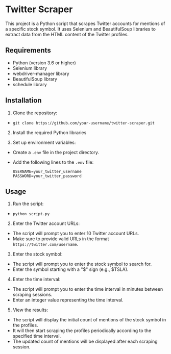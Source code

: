 # Twitter Scraper
This project is a Python script that scrapes Twitter accounts for mentions of a specific stock symbol. It uses Selenium and BeautifulSoup libraries to extract data from the HTML content of the Twitter profiles.
## Requirements

- Python (version 3.6 or higher)
- Selenium library
- webdriver-manager library
- BeautifulSoup library
- schedule library


## Installation

1. Clone the repository:

- `git clone https://github.com/your-username/twitter-scraper.git`

2. Install the required Python libraries

3. Set up environment variables:

- Create a `.env` file in the project directory.
- Add the following lines to the `.env` file:

  ```
  USERNAME=your_twitter_username
  PASSWORD=your_twitter_password
  ```

## Usage

1. Run the script:

- `python script.py`


2. Enter the Twitter account URLs:

- The script will prompt you to enter 10 Twitter account URLs.
- Make sure to provide valid URLs in the format `https://twitter.com/username`.

3. Enter the stock symbol:

- The script will prompt you to enter the stock symbol to search for.
- Enter the symbol starting with a "$" sign (e.g., $TSLA).

4. Enter the time interval:

- The script will prompt you to enter the time interval in minutes between scraping sessions.
- Enter an integer value representing the time interval.

5. View the results:

- The script will display the initial count of mentions of the stock symbol in the profiles.
- It will then start scraping the profiles periodically according to the specified time interval.
- The updated count of mentions will be displayed after each scraping session.
